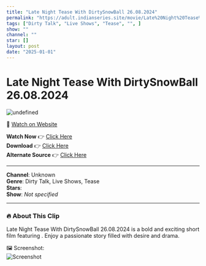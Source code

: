 ```yaml
---
title: "Late Night Tease With DirtySnowBall 26.08.2024"
permalink: "https://adult.indianseries.site/movie/Late%20Night%20Tease%20With%20DirtySnowBall%2026.08.2024"
tags: ["Dirty Talk", "Live Shows", "Tease", "", ]
show: ""
channel: ""
star: []
layout: post
date: "2025-01-01"
---
```


# Late Night Tease With DirtySnowBall 26.08.2024

![undefined](https://desisins.com/wp-content/uploads/2024/08/DirtySnowBall-DesiSins.com_.jpg)

🔗 [Watch on Website](https://adult.indianseries.site/movie/Late%20Night%20Tease%20With%20DirtySnowBall%2026.08.2024)

**Watch Now** 👉 [Click Here](https://adult.indianseries.site/movie/Late%20Night%20Tease%20With%20DirtySnowBall%2026.08.2024)  
**Download** 👉 [Click Here](https://adult.indianseries.site/movie/Late%20Night%20Tease%20With%20DirtySnowBall%2026.08.2024)  
**Alternate Source** 👉 [Click Here](https://adult.indianseries.site/movie/Late%20Night%20Tease%20With%20DirtySnowBall%2026.08.2024)

---

**Channel**: Unknown  
**Genre**: Dirty Talk, Live Shows, Tease  
**Stars**:   
**Show**: *Not specified*

---

### 🔥 About This Clip

Late Night Tease With DirtySnowBall 26.08.2024 is a bold and exciting short film featuring . Enjoy a passionate story filled with desire and drama.
 
🖼️ Screenshot:  
![Screenshot](https://desisins.com/wp-content/uploads/2024/08/DirtySnowBall-DesiSins.com_.jpg)
